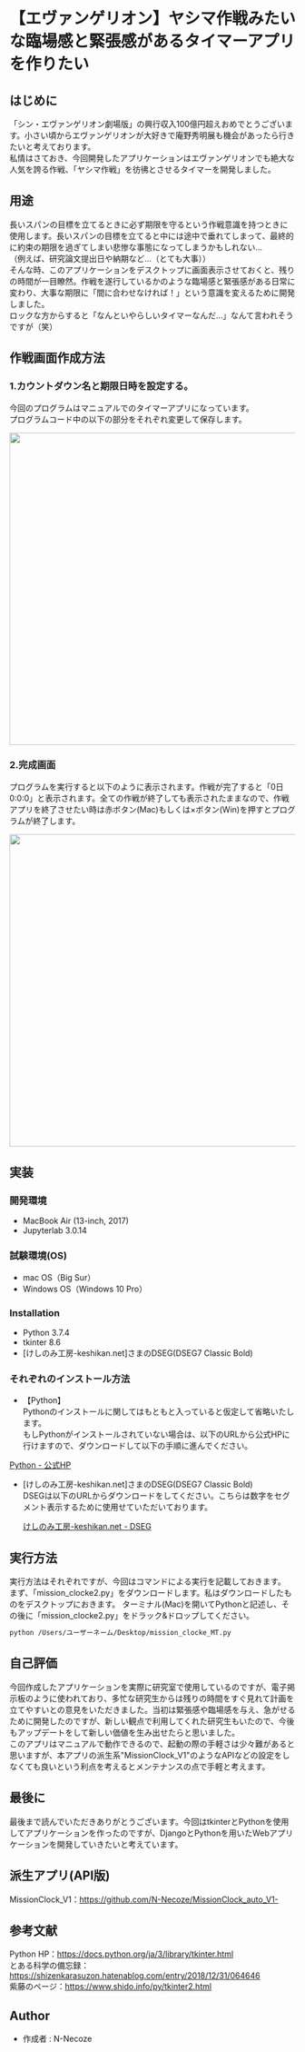 # 【エヴァンゲリオン】ヤシマ作戦みたいな臨場感と緊張感があるタイマーアプリを作りたい

## はじめに

「シン・エヴァンゲリオン劇場版」の興行収入100億円超えおめでとうございます。小さい頃からエヴァンゲリオンが大好きで庵野秀明展も機会があったら行きたいと考えております。<br>
私情はさておき、今回開発したアプリケーションはエヴァンゲリオンでも絶大な人気を誇る作戦、「ヤシマ作戦」を彷彿とさせるタイマーを開発しました。<br>

## 用途
長いスパンの目標を立てるときに必ず期限を守るという作戦意識を持つときに使用します。長いスパンの目標を立てると中には途中で垂れてしまって、最終的に約束の期限を過ぎてしまい悲惨な事態になってしまうかもしれない…<br>（例えば、研究論文提出日や納期など…（とても大事））<br>
そんな時、このアプリケーションをデスクトップに画面表示させておくと、残りの時間が一目瞭然。作戦を遂行しているかのような臨場感と緊張感がある日常に変わり、大事な期限に「間に合わせなければ！」という意識を変えるために開発しました。<br>
ロックな方からすると「なんといやらしいタイマーなんだ…」なんて言われそうですが（笑）<br>

## 作戦画面作成方法

### 1.カウントダウン名と期限日時を設定する。

今回のプログラムはマニュアルでのタイマーアプリになっています。<br>
プログラムコード中の以下の部分をそれぞれ変更して保存します。

<img src="https://user-images.githubusercontent.com/84171767/148681413-4714055a-3b84-4f98-b7db-53ac2d42e468.png" width="550px"> 

### 2.完成画面

プログラムを実行すると以下のように表示されます。作戦が完了すると「0日 0:0:0」と表示されます。全ての作戦が終了しても表示されたままなので、作戦アプリを終了させたい時は赤ボタン(Mac)もしくは×ボタン(Win)を押すとプログラムが終了します。

<img src="https://user-images.githubusercontent.com/84171767/148681543-a44a1f18-64f1-40f6-b488-49226c74b2c3.png" width="550px"> 

## 実装

### 開発環境

* MacBook Air (13-inch, 2017)
* Jupyterlab 3.0.14

### 試験環境(OS)

* mac OS（Big Sur）
* Windows OS（Windows 10 Pro）

### Installation

* Python 3.7.4
* tkinter 8.6
* [けしのみ工房-keshikan.net]さまのDSEG(DSEG7 Classic Bold)

### それぞれのインストール方法

* 【Python】<br>
 Pythonのインストールに関してはもともと入っていると仮定して省略いたします。<br>
 もしPythonがインストールされていない場合は、以下のURLから公式HPに行けますので、ダウンロードして以下の手順に進んでください。

 [Python - 公式HP](https://www.python.org/)

* [けしのみ工房-keshikan.net]さまのDSEG(DSEG7 Classic Bold)<br>
  DSEGは以下のURLからダウンロードをしてください。こちらは数字をセグメント表示するために使用せていただいております。
  
  [けしのみ工房-keshikan.net - DSEG](https://www.keshikan.net/fonts.html)

## 実行方法
 
実行方法はそれぞれですが、今回はコマンドによる実行を記載しておきます。<br>
まず、「mission_clocke2.py」をダウンロードします。私はダウンロードしたものをデスクトップにおきます。
ターミナル(Mac)を開いてPythonと記述し、その後に「mission_clocke2.py」をドラック&ドロップしてください。
 
```bash
python /Users/ユーザーネーム/Desktop/mission_clocke_MT.py 
```

## 自己評価

今回作成したアプリケーションを実際に研究室で使用しているのですが、電子掲示板のように使われており、多忙な研究生からは残りの時間をすぐ見れて計画を立てやすいとの意見をいただきました。当初は緊張感や臨場感を与え、急がせるために開発したのですが、新しい観点で利用してくれた研究生もいたので、今後もアップデートをして新しい価値を生み出せたらと思いました。<br>
このアプリはマニュアルで動作できるので、起動の際の手軽さは少々難があると思いますが、本アプリの派生系"MissionClock_V1"のようなAPIなどの設定をしなくても良いという利点を考えるとメンテナンスの点で手軽と考えます。

## 最後に

最後まで読んでいただきありがとうございます。今回はtkinterとPythonを使用してアプリケーションを作ったのですが、DjangoとPythonを用いたWebアプリケーションを開発していきたいと考えています。

## 派生アプリ(API版)
MissionClock_V1：https://github.com/N-Necoze/MissionClock_auto_V1-

## 参考文献
Python HP：https://docs.python.org/ja/3/library/tkinter.html <br>
とある科学の備忘録：https://shizenkarasuzon.hatenablog.com/entry/2018/12/31/064646 <br>
紫藤のページ：https://www.shido.info/py/tkinter2.html

## Author
 
* 作成者  : N-Necoze
